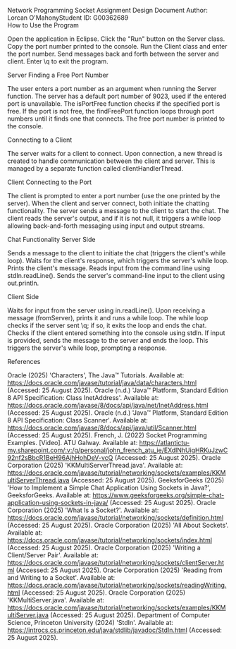 Network Programming Socket Assignment Design Document
Author: Lorcan O'MahonyStudent ID: G00362689  
How to Use the Program

Open the application in Eclipse.
Click the "Run" button on the Server class.
Copy the port number printed to the console.
Run the Client class and enter the port number.
Send messages back and forth between the server and client.
Enter \q to exit the program.

Server
Finding a Free Port Number

The user enters a port number as an argument when running the Server function.
The server has a default port number of 9023, used if the entered port is unavailable.
The isPortFree function checks if the specified port is free.
If the port is not free, the findFreePort function loops through port numbers until it finds one that connects.
The free port number is printed to the console.

Connecting to a Client

The server waits for a client to connect.
Upon connection, a new thread is created to handle communication between the client and server.
This is managed by a separate function called clientHandlerThread.

Client
Connecting to the Port

The client is prompted to enter a port number (use the one printed by the server).
When the client and server connect, both initiate the chatting functionality.
The server sends a message to the client to start the chat.
The client reads the server's output, and if it is not null, it triggers a while loop allowing back-and-forth messaging using input and output streams.

Chat Functionality
Server Side

Sends a message to the client to initiate the chat (triggers the client's while loop).
Waits for the client's response, which triggers the server's while loop.
Prints the client's message.
Reads input from the command line using stdIn.readLine().
Sends the server's command-line input to the client using out.println.

Client Side

Waits for input from the server using in.readLine().
Upon receiving a message (fromServer), prints it and runs a while loop.
The while loop checks if the server sent \q; if so, it exits the loop and ends the chat.
Checks if the client entered something into the console using stdIn.
If input is provided, sends the message to the server and ends the loop.
This triggers the server's while loop, prompting a response.

References

Oracle (2025) 'Characters', The Java™ Tutorials. Available at: https://docs.oracle.com/javase/tutorial/java/data/characters.html (Accessed: 25 August 2025).
Oracle (n.d.) 'Java™ Platform, Standard Edition 8 API Specification: Class InetAddress'. Available at: https://docs.oracle.com/javase/8/docs/api/java/net/InetAddress.html (Accessed: 25 August 2025).
Oracle (n.d.) 'Java™ Platform, Standard Edition 8 API Specification: Class Scanner'. Available at: https://docs.oracle.com/javase/8/docs/api/java/util/Scanner.html (Accessed: 25 August 2025).
French, J. (2022) Socket Programming Examples. [Video]. ATU Galway. Available at: https://atlantictu-my.sharepoint.com/:v:/g/personal/john_french_atu_ie/EXdlNhUigHRKuJzwC92nf2sBbcR1BeH96AjhHohDeV-vcQ (Accessed: 25 August 2025).
Oracle Corporation (2025) 'KKMultiServerThread.java'. Available at: https://docs.oracle.com/javase/tutorial/networking/sockets/examples/KKMultiServerThread.java (Accessed: 25 August 2025).
GeeksforGeeks (2025) 'How to Implement a Simple Chat Application Using Sockets in Java?', GeeksforGeeks. Available at: https://www.geeksforgeeks.org/simple-chat-application-using-sockets-in-java/ (Accessed: 25 August 2025).
Oracle Corporation (2025) 'What Is a Socket?'. Available at: https://docs.oracle.com/javase/tutorial/networking/sockets/definition.html (Accessed: 25 August 2025).
Oracle Corporation (2025) 'All About Sockets'. Available at: https://docs.oracle.com/javase/tutorial/networking/sockets/index.html (Accessed: 25 August 2025).
Oracle Corporation (2025) 'Writing a Client/Server Pair'. Available at: https://docs.oracle.com/javase/tutorial/networking/sockets/clientServer.html (Accessed: 25 August 2025).
Oracle Corporation (2025) 'Reading from and Writing to a Socket'. Available at: https://docs.oracle.com/javase/tutorial/networking/sockets/readingWriting.html (Accessed: 25 August 2025).
Oracle Corporation (2025) 'KKMultiServer.java'. Available at: https://docs.oracle.com/javase/tutorial/networking/sockets/examples/KKMultiServer.java (Accessed: 25 August 2025).
Department of Computer Science, Princeton University (2024) 'StdIn'. Available at: https://introcs.cs.princeton.edu/java/stdlib/javadoc/StdIn.html (Accessed: 25 August 2025).
